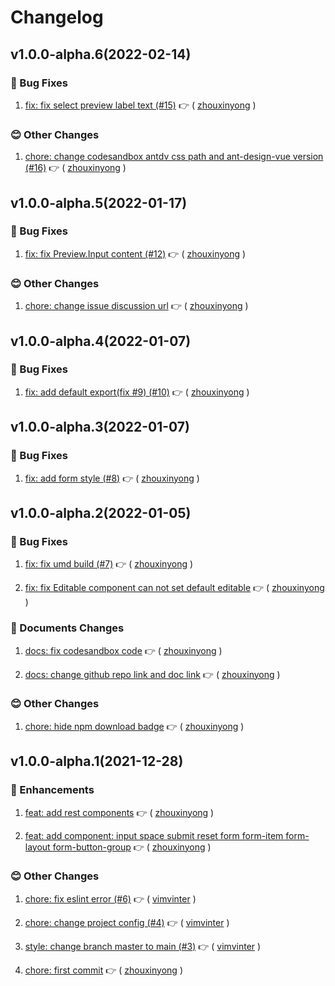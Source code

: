 # Changelog

## v1.0.0-alpha.6(2022-02-14)

### :bug: Bug Fixes

1. [fix: fix select preview label text (#15)](https://github.com/formilyjs/antdv/commit/a7f4d5f) :point_right: ( [zhouxinyong](https://github.com/zhouxinyong) )

### :blush: Other Changes

1. [chore: change codesandbox antdv css path and ant-design-vue version (#16)](https://github.com/formilyjs/antdv/commit/cbcdc0e) :point_right: ( [zhouxinyong](https://github.com/zhouxinyong) )

## v1.0.0-alpha.5(2022-01-17)

### :bug: Bug Fixes

1. [fix: fix Preview.Input content (#12)](https://github.com/formilyjs/antdv/commit/6593e88) :point_right: ( [zhouxinyong](https://github.com/zhouxinyong) )

### :blush: Other Changes

1. [chore: change issue discussion url](https://github.com/formilyjs/antdv/commit/c7cc0d8) :point_right: ( [zhouxinyong](https://github.com/zhouxinyong) )

## v1.0.0-alpha.4(2022-01-07)

### :bug: Bug Fixes

1. [fix: add default export(fix #9) (#10)](https://github.com/formilyjs/antdv/commit/480c1ea) :point_right: ( [zhouxinyong](https://github.com/zhouxinyong) )

## v1.0.0-alpha.3(2022-01-07)

### :bug: Bug Fixes

1. [fix: add form style (#8)](https://github.com/formilyjs/antdv/commit/acbeda6) :point_right: ( [zhouxinyong](https://github.com/zhouxinyong) )

## v1.0.0-alpha.2(2022-01-05)

### :bug: Bug Fixes

1. [fix: fix umd build (#7)](https://github.com/formilyjs/antdv/commit/1c03c94) :point_right: ( [zhouxinyong](https://github.com/zhouxinyong) )

1. [fix: fix Editable component can not set default editable](https://github.com/formilyjs/antdv/commit/f867a02) :point_right: ( [zhouxinyong](https://github.com/zhouxinyong) )

### :memo: Documents Changes

1. [docs: fix codesandbox code](https://github.com/formilyjs/antdv/commit/3b8305c) :point_right: ( [zhouxinyong](https://github.com/zhouxinyong) )

1. [docs: change github repo link and doc link](https://github.com/formilyjs/antdv/commit/0503456) :point_right: ( [zhouxinyong](https://github.com/zhouxinyong) )

### :blush: Other Changes

1. [chore: hide npm download badge](https://github.com/formilyjs/antdv/commit/c3f6c58) :point_right: ( [zhouxinyong](https://github.com/zhouxinyong) )

## v1.0.0-alpha.1(2021-12-28)

### :tada: Enhancements

1. [feat: add rest components](https://github.com/formilyjs/antdv/commit/27de37b) :point_right: ( [zhouxinyong](https://github.com/zhouxinyong) )

1. [feat: add component: input space submit reset form form-item form-layout form-button-group](https://github.com/formilyjs/antdv/commit/8a7ea0b) :point_right: ( [zhouxinyong](https://github.com/zhouxinyong) )

### :blush: Other Changes

1. [chore: fix eslint error (#6)](https://github.com/formilyjs/antdv/commit/4c95a7b) :point_right: ( [vimvinter](https://github.com/vimvinter) )

1. [chore: change project config (#4)](https://github.com/formilyjs/antdv/commit/1849f96) :point_right: ( [vimvinter](https://github.com/vimvinter) )

1. [style: change branch master to main (#3)](https://github.com/formilyjs/antdv/commit/fd377f3) :point_right: ( [vimvinter](https://github.com/vimvinter) )

1. [chore: first commit](https://github.com/formilyjs/antdv/commit/12fb5e5) :point_right: ( [zhouxinyong](https://github.com/zhouxinyong) )
